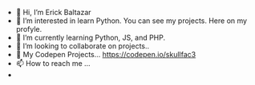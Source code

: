 - 👋 Hi, I’m Erick Baltazar
- 👀 I’m interested in learn Python. You can see my projects. Here on my profyle.
- 🌱 I’m currently learning Python, JS, and PHP.
- 💞️ I’m looking to collaborate on projects..
- :art:  My Codepen Projects... https://codepen.io/skullfac3
- 📫 How to reach me ...
- 

<!---
Skullfac3/Skullfac3 is a ✨ special ✨ repository because its `README.md` (this file) appears on your GitHub profile.
You can click the Preview link to take a look at your changes.
--->
